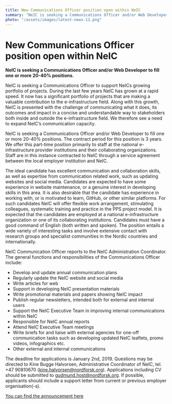 ```yaml
---
title: New Communications Officer position open within NeIC
summary: "NeIC is seeking a Communications Officer and/or Web Developer to fill one or more 20-40% positions"
photo: "/assets/images/latest-news-11.png"
---
```


# New Communications Officer position open within NeIC

**NeIC is seeking a Communications Officer and/or Web Developer to fill one or more 20-40% positions.**

NeIC is seeking a Communications Officer to support NeICs growing portfolio of projects. During the last few years NeIC has grown at a rapid speed. It now has a significant portfolio of projects that are making a valuable contribution to the e-infrastructure field. Along with this growth, NeIC is presented with the challenge of communicating what it does, its outcomes and impact in a concise and understandable way to stakeholders both inside and outside the e-infrastructure field. We therefore see a need to expand NeIC’s communication capacity. 

NeIC is seeking a Communications Officer and/or Web Developer to fill one or more 20-40% positions. The contract period for this position is 3 years. We offer this part-time position primarily to staff at the national e-infrastructure provider institutions and their collaborating organizations. Staff are in this instance contracted to NeIC through a service agreement between the local employer institution and NeIC. 

The ideal candidate has excellent communication and collaboration skills, as well as expertise from communication related work, such as updating websites and social media. Candidates are expected to have some experience in website maintenance, or a genuine interest in developing skills in this area. It is also desirable that the candidate has experience in working with, or is motivated to learn, GitHub, or other similar platforms. For such candidates NeIC will offer flexible work arrangement, stimulating colleagues, systematic training and practice in the PPS project model. It is expected that the candidates are employed at a national e-infrastructure organization or one of its collaborating institutions. Candidates must have a good command of English (both written and spoken). The position entails a wide variety of interesting tasks and involve extensive contact with research groups and specialist communities in the Nordic countries and internationally. 

NeIC Communication Officer reports to the NeIC Administration Coordinator. The general functions and responsibilities of the Communications Officer include:

* Develop and update annual communication plans
* Regularly update the NeIC website and social media
* Write articles for web
* Support in developing NeIC presentation materials
* Write promotional materials and papers showing NeIC impact
* Publish regular newsletters, intended both for external and internal users
* Support the NeIC Executive Team in improving internal communications within NeIC
* Responsible for NeIC annual reports
* Attend NeIC Executive Team meetings
* Write briefs for and liaise with external agencies for one-off communication tasks such as developing updated NeIC leaflets, promo videos, infographics etc.  
* Other external and internal communications

The deadline for applications is January 2nd, 2019. Questions may be directed to Kine Bugge Halvorsen, Administrative Coordinator of NeIC, tel. +47 90810670 (kine.halvorsen@nordforsk.org). Applications including CV should be submitted to gudmund.host@nordforsk.org. If possible, applicants should include a support letter from current or previous employer organisation(-s).

[You can find the announcement here](https://neic.no/about/positions/)
